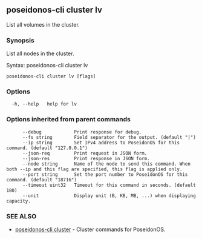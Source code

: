 ## poseidonos-cli cluster lv

List all volumes in the cluster.

### Synopsis


List all nodes in the cluster.

Syntax:
	poseidonos-cli cluster lv
          

```
poseidonos-cli cluster lv [flags]
```

### Options

```
  -h, --help   help for lv
```

### Options inherited from parent commands

```
      --debug            Print response for debug.
      --fs string        Field separator for the output. (default "|")
      --ip string        Set IPv4 address to PoseidonOS for this command. (default "127.0.0.1")
      --json-req         Print request in JSON form.
      --json-res         Print response in JSON form.
      --node string      Name of the node to send this command. When both --ip and this flag are specified, this flag is applied only.
      --port string      Set the port number to PoseidonOS for this command. (default "18716")
      --timeout uint32   Timeout for this command in seconds. (default 180)
      --unit             Display unit (B, KB, MB, ...) when displaying capacity.
```

### SEE ALSO

* [poseidonos-cli cluster](poseidonos-cli_cluster.md)	 - Cluster commands for PoseidonOS.

